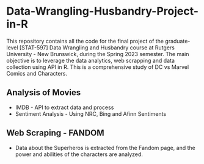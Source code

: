 # Data-Wrangling-Husbandry-Project-in-R
This repository contains all the code for the final project of the graduate-level [STAT-597] Data Wrangling and Husbandry course at Rutgers University - New Brunswick, during the Spring 2023 semester. The main objective is to leverage the data analytics, web scrapping and data collection using API in R. This is a comprehensive study of DC vs Marvel Comics and Characters. 

## Analysis of Movies
- IMDB - API to extract data and process
- Sentiment Analysis - Using NRC, Bing and Afinn Sentiments

## Web Scraping - FANDOM
- Data about the Superheros is extracted from the Fandom page, and the power and abilities of the characters are analyzed.



